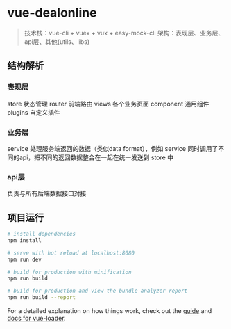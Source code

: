 # vue-dealonline

> 技术栈：vue-cli + vuex + vux + easy-mock-cli
> 架构：表现层、业务层、api层、其他(utils、libs)
## 结构解析
### 表现层
store             状态管理
router          前端路由
views           各个业务页面
component  通用组件
plugins         自定义插件

### 业务层
service 处理服务端返回的数据（类似data format），例如 service 同时调用了不同的api，把不同的返回数据整合在一起在统一发送到 store 中

### api层
负责与所有后端数据接口对接

## 项目运行

``` bash
# install dependencies
npm install

# serve with hot reload at localhost:8080
npm run dev

# build for production with minification
npm run build

# build for production and view the bundle analyzer report
npm run build --report
```

For a detailed explanation on how things work, check out the [guide](http://vuejs-templates.github.io/webpack/) and [docs for vue-loader](http://vuejs.github.io/vue-loader).
